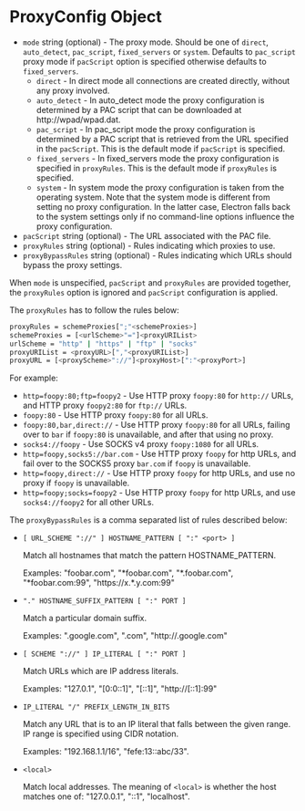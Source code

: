# ProxyConfig Object

* `mode` string (optional) - The proxy mode. Should be one of `direct`,
`auto_detect`, `pac_script`, `fixed_servers` or `system`.
Defaults to `pac_script` proxy mode if `pacScript` option is specified
otherwise defaults to `fixed_servers`.
  * `direct` - In direct mode all connections are created directly, without any proxy involved.
  * `auto_detect` - In auto_detect mode the proxy configuration is determined by a PAC script that can
    be downloaded at http://wpad/wpad.dat.
  * `pac_script` - In pac_script mode the proxy configuration is determined by a PAC script that is
    retrieved from the URL specified in the `pacScript`. This is the default mode if `pacScript` is specified.
  * `fixed_servers` - In fixed_servers mode the proxy configuration is specified in `proxyRules`.
    This is the default mode if `proxyRules` is specified.
  * `system` - In system mode the proxy configuration is taken from the operating system.
    Note that the system mode is different from setting no proxy configuration.
    In the latter case, Electron falls back to the system settings only if no
    command-line options influence the proxy configuration.
* `pacScript` string (optional) - The URL associated with the PAC file.
* `proxyRules` string (optional) - Rules indicating which proxies to use.
* `proxyBypassRules` string (optional) - Rules indicating which URLs should
bypass the proxy settings.

When `mode` is unspecified, `pacScript` and `proxyRules` are provided together, the `proxyRules`
option is ignored and `pacScript` configuration is applied.

The `proxyRules` has to follow the rules below:

```sh
proxyRules = schemeProxies[";"<schemeProxies>]
schemeProxies = [<urlScheme>"="]<proxyURIList>
urlScheme = "http" | "https" | "ftp" | "socks"
proxyURIList = <proxyURL>[","<proxyURIList>]
proxyURL = [<proxyScheme>"://"]<proxyHost>[":"<proxyPort>]
```

For example:

* `http=foopy:80;ftp=foopy2` - Use HTTP proxy `foopy:80` for `http://` URLs, and
  HTTP proxy `foopy2:80` for `ftp://` URLs.
* `foopy:80` - Use HTTP proxy `foopy:80` for all URLs.
* `foopy:80,bar,direct://` - Use HTTP proxy `foopy:80` for all URLs, failing
  over to `bar` if `foopy:80` is unavailable, and after that using no proxy.
* `socks4://foopy` - Use SOCKS v4 proxy `foopy:1080` for all URLs.
* `http=foopy,socks5://bar.com` - Use HTTP proxy `foopy` for http URLs, and fail
  over to the SOCKS5 proxy `bar.com` if `foopy` is unavailable.
* `http=foopy,direct://` - Use HTTP proxy `foopy` for http URLs, and use no
  proxy if `foopy` is unavailable.
* `http=foopy;socks=foopy2` - Use HTTP proxy `foopy` for http URLs, and use
  `socks4://foopy2` for all other URLs.

The `proxyBypassRules` is a comma separated list of rules described below:

* `[ URL_SCHEME "://" ] HOSTNAME_PATTERN [ ":" <port> ]`

   Match all hostnames that match the pattern HOSTNAME_PATTERN.

   Examples:
     "foobar.com", "\*foobar.com", "\*.foobar.com", "\*foobar.com:99",
     "https://x.\*.y.com:99"

* `"." HOSTNAME_SUFFIX_PATTERN [ ":" PORT ]`

   Match a particular domain suffix.

   Examples:
     ".google.com", ".com", "http://.google.com"

* `[ SCHEME "://" ] IP_LITERAL [ ":" PORT ]`

   Match URLs which are IP address literals.

   Examples:
     "127.0.1", "\[0:0::1]", "\[::1]", "http://\[::1]:99"

* `IP_LITERAL "/" PREFIX_LENGTH_IN_BITS`

   Match any URL that is to an IP literal that falls between the
   given range. IP range is specified using CIDR notation.

   Examples:
     "192.168.1.1/16", "fefe:13::abc/33".

* `<local>`

   Match local addresses. The meaning of `<local>` is whether the
   host matches one of: "127.0.0.1", "::1", "localhost".
